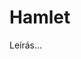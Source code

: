 <!-- ======================================================================
--- Search engine
title:          Hamlet
keywords:       Hamlet, tragédia
description:    William Shakespeare: Hamlet.
--- Menu system
order:          40
text:           Hamlet
hidden:         false
umbel:          false
--- Page properties
id:             /tragedies/hamlet
document:       
layout:         layout-2-left
$-left:         play-list
======================================================================= -->

# Hamlet

Leírás...
